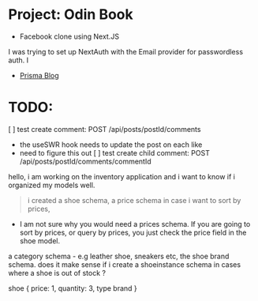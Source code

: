 # Project: Odin Book

- Facebook clone using Next.JS

I was trying to set up NextAuth with the Email provider for passwordless auth. I

- [Prisma Blog](https://www.prisma.io/blog/backend-prisma-typescript-orm-with-postgresql-data-modeling-tsjs1ps7kip1)

# TODO:

[ ] test create comment: POST /api/posts/postId/comments

- the useSWR hook needs to update the post on each like
- need to figure this out
  [ ] test create child comment: POST /api/posts/postId/comments/commentId

hello, i am working on the inventory application and i want to know if i organized my models well.

> i created a shoe schema,
> a price schema in case i want to sort by prices,

- I am not sure why you would need a prices schema. If you are going to sort by prices, or query by prices, you just check the price field in the shoe model.

a category schema - e.g leather shoe, sneakers etc, the shoe brand schema. does it make sense if i create a shoeinstance schema in cases where a shoe is out of stock ?

shoe {
    price: 1,
    quantity: 3,
    type
    brand
}
